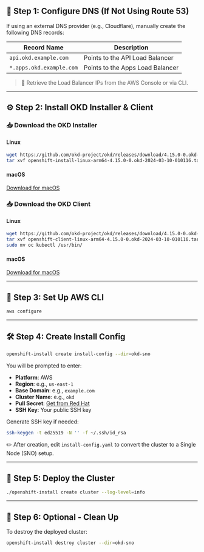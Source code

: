 ## 🧭 Step 1: Configure DNS (If Not Using Route 53)

If using an external DNS provider (e.g., Cloudflare), manually create the following DNS records:

| Record Name              | Description                      |
| ------------------------ | -------------------------------- |
| `api.okd.example.com`    | Points to the API Load Balancer  |
| `*.apps.okd.example.com` | Points to the Apps Load Balancer |

> 📌 Retrieve the Load Balancer IPs from the AWS Console or via CLI.

---

## ⚙️ Step 2: Install OKD Installer & Client

### 📥 Download the OKD Installer

#### Linux

```bash
wget https://github.com/okd-project/okd/releases/download/4.15.0-0.okd-2024-03-10-010116/openshift-install-linux-4.15.0-0.okd-2024-03-10-010116.tar.gz
tar xvf openshift-install-linux-arm64-4.15.0-0.okd-2024-03-10-010116.tar.gz
```

#### macOS

[Download for macOS](https://github.com/okd-project/okd/releases/download/4.15.0-0.okd-2024-03-10-010116/openshift-install-mac-4.15.0-0.okd-2024-03-10-010116.tar.gz)

### 📥 Download the OKD Client

#### Linux

```bash
wget https://github.com/okd-project/okd/releases/download/4.15.0-0.okd-2024-03-10-010116/openshift-client-linux-4.15.0-0.okd-2024-03-10-010116.tar.gz
tar xvf openshift-client-linux-arm64-4.15.0-0.okd-2024-03-10-010116.tar.gz
sudo mv oc kubectl /usr/bin/
```

#### macOS

[Download for macOS](https://github.com/okd-project/okd/releases/download/4.15.0-0.okd-2024-03-10-010116/openshift-client-mac-4.15.0-0.okd-2024-03-10-010116.tar.gz)

---

## 🔐 Step 3: Set Up AWS CLI

```bash
aws configure
```

---

## 🛠️ Step 4: Create Install Config

```bash
openshift-install create install-config --dir=okd-sno
```

You will be prompted to enter:

* **Platform**: AWS
* **Region**: e.g., `us-east-1`
* **Base Domain**: e.g., `example.com`
* **Cluster Name**: e.g., `okd`
* **Pull Secret**: [Get from Red Hat](https://cloud.redhat.com/openshift/install/pull-secret)
* **SSH Key**: Your public SSH key

Generate SSH key if needed:

```bash
ssh-keygen -t ed25519 -N '' -f ~/.ssh/id_rsa
```

✏️ After creation, edit `install-config.yaml` to convert the cluster to a Single Node (SNO) setup.

---

## 🚀 Step 5: Deploy the Cluster

```bash
./openshift-install create cluster --log-level=info
```

---

## 🧹 Step 6: Optional - Clean Up

To destroy the deployed cluster:

```bash
openshift-install destroy cluster --dir=okd-sno
```
